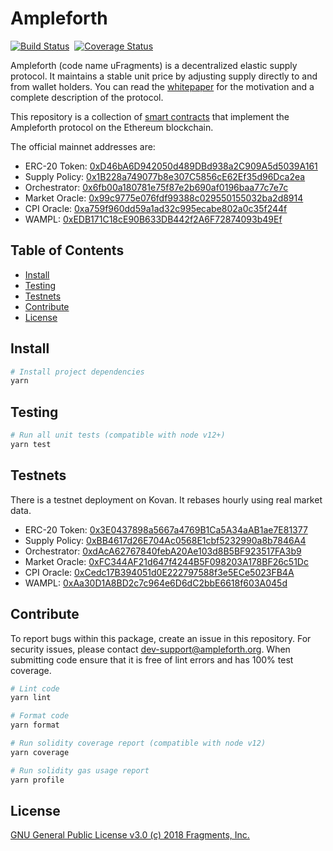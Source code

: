 # Ampleforth

[![Build Status](https://travis-ci.com/ampleforth/ampleforth-contracts.svg?token=xxNsLhLrTiyG3pc78i5v&branch=master)](https://travis-ci.com/ampleforth/ampleforth-contracts)&nbsp;&nbsp;[![Coverage Status](https://coveralls.io/repos/github/frgprotocol/uFragments/badge.svg?branch=master&t=GiWi8p)](https://coveralls.io/github/frgprotocol/uFragments?branch=master)

Ampleforth (code name uFragments) is a decentralized elastic supply protocol. It maintains a stable unit price by adjusting supply directly to and from wallet holders. You can read the [whitepaper](https://www.ampleforth.org/paper/) for the motivation and a complete description of the protocol.

This repository is a collection of [smart contracts](http://ampleforth.org/docs) that implement the Ampleforth protocol on the Ethereum blockchain.

The official mainnet addresses are:

- ERC-20 Token: [0xD46bA6D942050d489DBd938a2C909A5d5039A161](https://etherscan.io/token/0xd46ba6d942050d489dbd938a2c909a5d5039a161)
- Supply Policy: [0x1B228a749077b8e307C5856cE62Ef35d96Dca2ea](https://etherscan.io/address/0x1b228a749077b8e307c5856ce62ef35d96dca2ea)
- Orchestrator: [0x6fb00a180781e75f87e2b690af0196baa77c7e7c](https://etherscan.io/address/0x6fb00a180781e75f87e2b690af0196baa77c7e7c)
- Market Oracle: [0x99c9775e076fdf99388c029550155032ba2d8914](https://etherscan.io/address/0x99c9775e076fdf99388c029550155032ba2d8914)
- CPI Oracle: [0xa759f960dd59a1ad32c995ecabe802a0c35f244f](https://etherscan.io/address/0xa759f960dd59a1ad32c995ecabe802a0c35f244f)
- WAMPL: [0xEDB171C18cE90B633DB442f2A6F72874093b49Ef](https://etherscan.io/address/0xEDB171C18cE90B633DB442f2A6F72874093b49Ef)

## Table of Contents

- [Install](#install)
- [Testing](#testing)
- [Testnets](#testnets)
- [Contribute](#contribute)
- [License](#license)

## Install

```bash
# Install project dependencies
yarn
```

## Testing

```bash
# Run all unit tests (compatible with node v12+)
yarn test
```

## Testnets

There is a testnet deployment on Kovan. It rebases hourly using real market data.

- ERC-20 Token: [0x3E0437898a5667a4769B1Ca5A34aAB1ae7E81377](https://kovan.etherscan.io/token/0x3E0437898a5667a4769B1Ca5A34aAB1ae7E81377)
- Supply Policy: [0xBB4617d26E704Ac0568E1cbf5232990a8b7846A4](https://kovan.etherscan.io/address/0xBB4617d26E704Ac0568E1cbf5232990a8b7846A4)
- Orchestrator: [0xdAcA62767840febA20Ae103d8B5BF923517FA3b9](https://kovan.etherscan.io/address/0xdAcA62767840febA20Ae103d8B5BF923517FA3b9)
- Market Oracle: [0xFC344AF21d647f4244B5F098203A178BF26c51Dc](https://kovan.etherscan.io/address/0xFC344AF21d647f4244B5F098203A178BF26c51Dc)
- CPI Oracle: [0xCedc17B394051d0E222797588f3e5ECe5023FB4A](https://kovan.etherscan.io/address/0xCedc17B394051d0E222797588f3e5ECe5023FB4A)
- WAMPL: [0xAa30D1A8BD2c7c964e6D6dC2bbE6618f603A045d](https://kovan.etherscan.io/address/0xAa30D1A8BD2c7c964e6D6dC2bbE6618f603A045d)

## Contribute

To report bugs within this package, create an issue in this repository.
For security issues, please contact dev-support@ampleforth.org.
When submitting code ensure that it is free of lint errors and has 100% test coverage.

```bash
# Lint code
yarn lint

# Format code
yarn format

# Run solidity coverage report (compatible with node v12)
yarn coverage

# Run solidity gas usage report
yarn profile
```

## License

[GNU General Public License v3.0 (c) 2018 Fragments, Inc.](./LICENSE)
